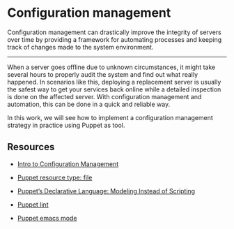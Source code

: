 # Configuration management
Configuration management can drastically improve the integrity of servers over time by providing a framework for automating processes and keeping track of changes made to the system environment.

---

When a server goes offline due to unknown circumstances, it might take several hours to properly audit the system and find out what really happened. In scenarios like this, deploying a replacement server is usually the safest way to get your services back online while a detailed inspection is done on the affected server. With configuration management and automation, this can be done in a quick and reliable way.

In this work, we will see how to implement a configuration management strategy in practice using Puppet as tool.

## Resources
- [Intro to Configuration Management](https://www.digitalocean.com/community/tutorials/an-introduction-to-configuration-management)

- [Puppet resource type: file](https://github.com/puppetlabs/docs-archive/tree/main/puppet/3.8)

- [Puppet’s Declarative Language: Modeling Instead of Scripting](https://puppet.com/blog/puppets-declarative-language-modeling-instead-of-scripting/)

- [Puppet lint](http://puppet-lint.com/)

- [Puppet emacs mode](https://github.com/voxpupuli/puppet-mode)
